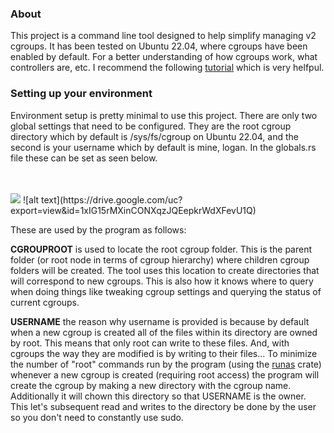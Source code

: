 <h3>About</h3>

This project is a command line tool designed to help simplify managing v2 cgroups.
It has been tested on Ubuntu 22.04, where cgroups have been enabled by default.
For a better understanding of how cgroups work, what controllers are, etc.
I recommend the following <a href="https://docs.kernel.org/admin-guide/cgroup-v2.html">tutorial</a>
which is very helfpul.



<h3>Setting up your environment</h3>

Environment setup is pretty minimal to use this project. There are only two global settings
that need to be configured. They are the root cgroup directory which by default is 
/sys/fs/cgroup on Ubuntu 22.04, and the second is your username which by default is mine,
logan. In the globals.rs file these can be set as seen below.

<br>
<br>
<img src="https://drive.google.com/uc?export=view&id=1xIG15rMXinCONXqzJQEepkrWdXFevU1Q">
![alt text](https://drive.google.com/uc?export=view&id=1xIG15rMXinCONXqzJQEepkrWdXFevU1Q)


These are used by the program as follows:

<strong>CGROUPROOT</strong> is used to locate the root cgroup folder. This is the parent folder
(or root node in terms of cgroup hierarchy) where children cgroup folders will be created. The 
tool uses this location to create directories that will correspond to new cgroups. This is also
how it knows where to query when doing things like tweaking cgroup settings and querying the
status of current cgroups.

<strong>USERNAME</strong> the reason why username is provided is because by default when a 
new cgroup is created all of the files within its directory are owned by root. This means
that only root can write to these files. And, with cgroups the way they are modified is by
writing to their files... To minimize the number of "root" commands run by the program (using
the <a href="https://crates.io/crates/runas">runas</a> crate) whenever a new cgroup is created (requiring root access)
the program will create the cgroup by making a new directory with the cgroup name. Additionally 
it will chown this directory so that USERNAME is the owner. This let's subsequent read and writes
to the directory be done by the user so you don't need to constantly use sudo.




